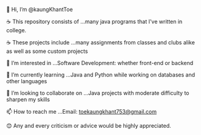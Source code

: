 👋 Hi, I’m @kaungKhantToe

☕ This repository consists of ...many java programs that I've written in college.

☕ These projects include ...many assignments from classes and clubs alike as well as some custom projects

👀 I’m interested in ...Software Development: whether front-end or backend

🌱 I’m currently learning ...Java and Python while working on databases and other languages

💞️ I’m looking to collaborate on ...Java projects with moderate difficulty to sharpen my skills

📫 How to reach me ...Email: toekaungkhant753@gmail.com

😊 Any and every criticism or advice would be highly appreciated.
